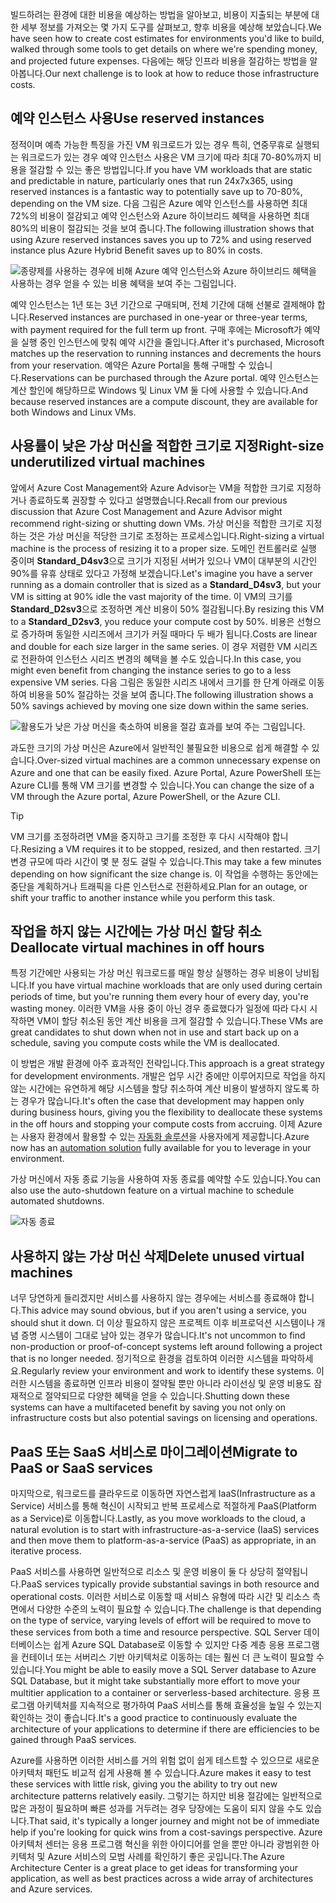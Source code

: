 <span data-ttu-id="6948f-101">빌드하려는 환경에 대한 비용을 예상하는 방법을 알아보고, 비용이 지출되는 부분에 대한 세부 정보를 가져오는 몇 가지 도구를 살펴보고, 향후 비용을 예상해 보았습니다.</span><span class="sxs-lookup"><span data-stu-id="6948f-101">We have seen how to create cost estimates for environments you'd like to build, walked through some tools to get details on where we're spending money, and projected future expenses.</span></span> <span data-ttu-id="6948f-102">다음에는 해당 인프라 비용을 절감하는 방법을 알아봅니다.</span><span class="sxs-lookup"><span data-stu-id="6948f-102">Our next challenge is to look at how to reduce those infrastructure costs.</span></span>

## <a name="use-reserved-instances"></a><span data-ttu-id="6948f-103">예약 인스턴스 사용</span><span class="sxs-lookup"><span data-stu-id="6948f-103">Use reserved instances</span></span>

<span data-ttu-id="6948f-104">정적이며 예측 가능한 특징을 가진 VM 워크로드가 있는 경우 특히, 연중무휴로 실행되는 워크로드가 있는 경우 예약 인스턴스 사용은 VM 크기에 따라 최대 70-80%까지 비용을 절감할 수 있는 좋은 방법입니다.</span><span class="sxs-lookup"><span data-stu-id="6948f-104">If you have VM workloads that are static and predictable in nature, particularly ones that run 24x7x365, using reserved instances is a fantastic way to potentially save up to 70-80%, depending on the VM size.</span></span> <span data-ttu-id="6948f-105">다음 그림은 Azure 예약 인스턴스를 사용하면 최대 72%의 비용이 절감되고 예약 인스턴스와 Azure 하이브리드 혜택을 사용하면 최대 80%의 비용이 절감되는 것을 보여 줍니다.</span><span class="sxs-lookup"><span data-stu-id="6948f-105">The following illustration shows that using Azure reserved instances saves you up to 72% and using reserved instance plus Azure Hybrid Benefit saves up to 80% in costs.</span></span>

![종량제를 사용하는 경우에 비해 Azure 예약 인스턴스와 Azure 하이브리드 혜택을 사용하는 경우 얻을 수 있는 비용 혜택을 보여 주는 그림입니다.](../media-drafts/4-savings-coins.png)

<span data-ttu-id="6948f-107">예약 인스턴스는 1년 또는 3년 기간으로 구매되며, 전체 기간에 대해 선불로 결제해야 합니다.</span><span class="sxs-lookup"><span data-stu-id="6948f-107">Reserved instances are purchased in one-year or three-year terms, with payment required for the full term up front.</span></span> <span data-ttu-id="6948f-108">구매 후에는 Microsoft가 예약을 실행 중인 인스턴스에 맞춰 예약 시간을 줄입니다.</span><span class="sxs-lookup"><span data-stu-id="6948f-108">After it's purchased, Microsoft matches up the reservation to running instances and decrements the hours from your reservation.</span></span> <span data-ttu-id="6948f-109">예약은 Azure Portal을 통해 구매할 수 있습니다.</span><span class="sxs-lookup"><span data-stu-id="6948f-109">Reservations can be purchased through the Azure portal.</span></span> <span data-ttu-id="6948f-110">예약 인스턴스는 계산 할인에 해당하므로 Windows 및 Linux VM 둘 다에 사용할 수 있습니다.</span><span class="sxs-lookup"><span data-stu-id="6948f-110">And because reserved instances are a compute discount, they are available for both Windows and Linux VMs.</span></span>

## <a name="right-size-underutilized-virtual-machines"></a><span data-ttu-id="6948f-111">사용률이 낮은 가상 머신을 적합한 크기로 지정</span><span class="sxs-lookup"><span data-stu-id="6948f-111">Right-size underutilized virtual machines</span></span>

<span data-ttu-id="6948f-112">앞에서 Azure Cost Management와 Azure Advisor는 VM을 적합한 크기로 지정하거나 종료하도록 권장할 수 있다고 설명했습니다.</span><span class="sxs-lookup"><span data-stu-id="6948f-112">Recall from our previous discussion that Azure Cost Management and Azure Advisor might recommend right-sizing or shutting down VMs.</span></span> <span data-ttu-id="6948f-113">가상 머신을 적합한 크기로 지정하는 것은 가상 머신을 적당한 크기로 조정하는 프로세스입니다.</span><span class="sxs-lookup"><span data-stu-id="6948f-113">Right-sizing a virtual machine is the process of resizing it to a proper size.</span></span> <span data-ttu-id="6948f-114">도메인 컨트롤러로 실행 중이며 **Standard_D4sv3**으로 크기가 지정된 서버가 있으나 VM이 대부분의 시간인 90%를 유휴 상태로 있다고 가정해 보겠습니다.</span><span class="sxs-lookup"><span data-stu-id="6948f-114">Let's imagine you have a server running as a domain controller that is sized as a **Standard_D4sv3**, but your VM is sitting at 90% idle the vast majority of the time.</span></span> <span data-ttu-id="6948f-115">이 VM의 크기를 **Standard_D2sv3**으로 조정하면 계산 비용이 50% 절감됩니다.</span><span class="sxs-lookup"><span data-stu-id="6948f-115">By resizing this VM to a **Standard_D2sv3**, you reduce your compute cost by 50%.</span></span> <span data-ttu-id="6948f-116">비용은 선형으로 증가하며 동일한 시리즈에서 크기가 커질 때마다 두 배가 됩니다.</span><span class="sxs-lookup"><span data-stu-id="6948f-116">Costs are linear and double for each size larger in the same series.</span></span> <span data-ttu-id="6948f-117">이 경우 저렴한 VM 시리즈로 전환하여 인스턴스 시리즈 변경의 혜택을 볼 수도 있습니다.</span><span class="sxs-lookup"><span data-stu-id="6948f-117">In this case, you might even benefit from changing the instance series to go to a less expensive VM series.</span></span> <span data-ttu-id="6948f-118">다음 그림은 동일한 시리즈 내에서 크기를 한 단계 아래로 이동하여 비용을 50% 절감하는 것을 보여 줍니다.</span><span class="sxs-lookup"><span data-stu-id="6948f-118">The following illustration shows a 50% savings achieved by moving one size down within the same series.</span></span>

![활용도가 낮은 가상 머신을 축소하여 비용을 절감 효과를 보여 주는 그림입니다.](../media-drafts/4-vm-resize.png)

<span data-ttu-id="6948f-120">과도한 크기의 가상 머신은 Azure에서 일반적인 불필요한 비용으로 쉽게 해결할 수 있습니다.</span><span class="sxs-lookup"><span data-stu-id="6948f-120">Over-sized virtual machines are a common unnecessary expense on Azure and one that can be easily fixed.</span></span> <span data-ttu-id="6948f-121">Azure Portal, Azure PowerShell 또는 Azure CLI를 통해 VM 크기를 변경할 수 있습니다.</span><span class="sxs-lookup"><span data-stu-id="6948f-121">You can change the size of a VM through the Azure portal, Azure PowerShell, or the Azure CLI.</span></span>

> [!TIP]
> <span data-ttu-id="6948f-122">VM 크기를 조정하려면 VM을 중지하고 크기를 조정한 후 다시 시작해야 합니다.</span><span class="sxs-lookup"><span data-stu-id="6948f-122">Resizing a VM requires it to be stopped, resized, and then restarted.</span></span> <span data-ttu-id="6948f-123">크기 변경 규모에 따라 시간이 몇 분 정도 걸릴 수 있습니다.</span><span class="sxs-lookup"><span data-stu-id="6948f-123">This may take a few minutes depending on how significant the size change is.</span></span> <span data-ttu-id="6948f-124">이 작업을 수행하는 동안에는 중단을 계획하거나 트래픽을 다른 인스턴스로 전환하세요.</span><span class="sxs-lookup"><span data-stu-id="6948f-124">Plan for an outage, or shift your traffic to another instance while you perform this task.</span></span>

## <a name="deallocate-virtual-machines-in-off-hours"></a><span data-ttu-id="6948f-125">작업을 하지 않는 시간에는 가상 머신 할당 취소</span><span class="sxs-lookup"><span data-stu-id="6948f-125">Deallocate virtual machines in off hours</span></span>

<span data-ttu-id="6948f-126">특정 기간에만 사용되는 가상 머신 워크로드를 매일 항상 실행하는 경우 비용이 낭비됩니다.</span><span class="sxs-lookup"><span data-stu-id="6948f-126">If you have virtual machine workloads that are only used during certain periods of time, but you're running them every hour of every day, you're wasting money.</span></span> <span data-ttu-id="6948f-127">이러한 VM을 사용 중이 아닌 경우 종료했다가 일정에 따라 다시 시작하면 VM이 할당 취소된 동안 계산 비용을 크게 절감할 수 있습니다.</span><span class="sxs-lookup"><span data-stu-id="6948f-127">These VMs are great candidates to shut down when not in use and start back up on a schedule, saving you compute costs while the VM is deallocated.</span></span>

<span data-ttu-id="6948f-128">이 방법은 개발 환경에 아주 효과적인 전략입니다.</span><span class="sxs-lookup"><span data-stu-id="6948f-128">This approach is a great strategy for development environments.</span></span> <span data-ttu-id="6948f-129">개발은 업무 시간 중에만 이루어지므로 작업을 하지 않는 시간에는 유연하게 해당 시스템을 할당 취소하여 계산 비용이 발생하지 않도록 하는 경우가 많습니다.</span><span class="sxs-lookup"><span data-stu-id="6948f-129">It's often the case that development may happen only during business hours, giving you the flexibility to deallocate these systems in the off hours and stopping your compute costs from accruing.</span></span> <span data-ttu-id="6948f-130">이제 Azure는 사용자 환경에서 활용할 수 있는 [자동화 솔루션](https://docs.microsoft.com/azure/automation/automation-solution-vm-management)을 사용자에게 제공합니다.</span><span class="sxs-lookup"><span data-stu-id="6948f-130">Azure now has an [automation solution](https://docs.microsoft.com/azure/automation/automation-solution-vm-management) fully available for you to leverage in your environment.</span></span>

<span data-ttu-id="6948f-131">가상 머신에서 자동 종료 기능을 사용하여 자동 종료를 예약할 수도 있습니다.</span><span class="sxs-lookup"><span data-stu-id="6948f-131">You can also use the auto-shutdown feature on a virtual machine to schedule automated shutdowns.</span></span>

![자동 종료](../media-drafts/4-vm-auto-shutdown.png)

## <a name="delete-unused-virtual-machines"></a><span data-ttu-id="6948f-133">사용하지 않는 가상 머신 삭제</span><span class="sxs-lookup"><span data-stu-id="6948f-133">Delete unused virtual machines</span></span> 

 <span data-ttu-id="6948f-134">너무 당연하게 들리겠지만 서비스를 사용하지 않는 경우에는 서비스를 종료해야 합니다.</span><span class="sxs-lookup"><span data-stu-id="6948f-134">This advice may sound obvious, but if you aren't using a service, you should shut it down.</span></span> <span data-ttu-id="6948f-135">더 이상 필요하지 않은 프로젝트 이후 비프로덕션 시스템이나 개념 증명 시스템이 그대로 남아 있는 경우가 많습니다.</span><span class="sxs-lookup"><span data-stu-id="6948f-135">It's not uncommon to find non-production or proof-of-concept systems left around following a project that is no longer needed.</span></span> <span data-ttu-id="6948f-136">정기적으로 환경을 검토하여 이러한 시스템을 파악하세요.</span><span class="sxs-lookup"><span data-stu-id="6948f-136">Regularly review your environment and work to identify these systems.</span></span> <span data-ttu-id="6948f-137">이러한 시스템을 종료하면 인프라 비용이 절약될 뿐만 아니라 라이선싱 및 운영 비용도 잠재적으로 절약되므로 다양한 혜택을 얻을 수 있습니다.</span><span class="sxs-lookup"><span data-stu-id="6948f-137">Shutting down these systems can have a multifaceted benefit by saving you not only on infrastructure costs but also potential savings on licensing and operations.</span></span>

## <a name="migrate-to-paas-or-saas-services"></a><span data-ttu-id="6948f-138">PaaS 또는 SaaS 서비스로 마이그레이션</span><span class="sxs-lookup"><span data-stu-id="6948f-138">Migrate to PaaS or SaaS services</span></span> 

<span data-ttu-id="6948f-139">마지막으로, 워크로드를 클라우드로 이동하면 자연스럽게 IaaS(Infrastructure as a Service) 서비스를 통해 혁신이 시작되고 반복 프로세스로 적절하게 PaaS(Platform as a Service)로 이동합니다.</span><span class="sxs-lookup"><span data-stu-id="6948f-139">Lastly, as you move workloads to the cloud, a natural evolution is to start with infrastructure-as-a-service (IaaS) services and then move them to platform-as-a-service (PaaS) as appropriate, in an iterative process.</span></span>

<span data-ttu-id="6948f-140">PaaS 서비스를 사용하면 일반적으로 리소스 및 운영 비용이 둘 다 상당히 절약됩니다.</span><span class="sxs-lookup"><span data-stu-id="6948f-140">PaaS services typically provide substantial savings in both resource and operational costs.</span></span> <span data-ttu-id="6948f-141">이러한 서비스로 이동할 때 서비스 유형에 따라 시간 및 리소스 측면에서 다양한 수준의 노력이 필요할 수 있습니다.</span><span class="sxs-lookup"><span data-stu-id="6948f-141">The challenge is that depending on the type of service, varying levels of effort will be required to move to these services from both a time and resource perspective.</span></span> <span data-ttu-id="6948f-142">SQL Server 데이터베이스는 쉽게 Azure SQL Database로 이동할 수 있지만 다중 계층 응용 프로그램을 컨테이너 또는 서버리스 기반 아키텍처로 이동하는 데는 훨씬 더 큰 노력이 필요할 수 있습니다.</span><span class="sxs-lookup"><span data-stu-id="6948f-142">You might be able to easily move a SQL Server database to Azure SQL Database, but it might take substantially more effort to move your multitier application to a container or serverless-based architecture.</span></span> <span data-ttu-id="6948f-143">응용 프로그램 아키텍처를 지속적으로 평가하여 PaaS 서비스를 통해 효율성을 높일 수 있는지 확인하는 것이 좋습니다.</span><span class="sxs-lookup"><span data-stu-id="6948f-143">It's a good practice to continuously evaluate the architecture of your applications to determine if there are efficiencies to be gained through PaaS services.</span></span>  

<span data-ttu-id="6948f-144">Azure를 사용하면 이러한 서비스를 거의 위험 없이 쉽게 테스트할 수 있으므로 새로운 아키텍처 패턴도 비교적 쉽게 사용해 볼 수 있습니다.</span><span class="sxs-lookup"><span data-stu-id="6948f-144">Azure makes it easy to test these services with little risk, giving you the ability to try out new architecture patterns relatively easily.</span></span> <span data-ttu-id="6948f-145">그렇기는 하지만 비용 절감에는 일반적으로 많은 과정이 필요하며 빠른 성과를 거두려는 경우 당장에는 도움이 되지 않을 수도 있습니다.</span><span class="sxs-lookup"><span data-stu-id="6948f-145">That said, it's typically a longer journey and might not be of immediate help if you're looking for quick wins from a cost-savings perspective.</span></span> <span data-ttu-id="6948f-146">Azure 아키텍처 센터는 응용 프로그램 혁신을 위한 아이디어를 얻을 뿐만 아니라 광범위한 아키텍처 및 Azure 서비스의 모범 사례를 확인하기 좋은 곳입니다.</span><span class="sxs-lookup"><span data-stu-id="6948f-146">The Azure Architecture Center is a great place to get ideas for transforming your application, as well as best practices across a wide array of architectures and Azure services.</span></span> 